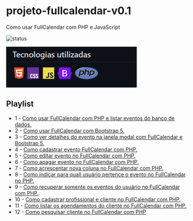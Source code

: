 # projeto-fullcalendar-v0.1

Como usar FullCalendar com PHP e JavaScript

![status](http://img.shields.io/static/v1?label=STATUS&message=EM%20DESENVOLVIMENTO&color=GREEN&style=for-the-badge)




![docmreadme PNG](https://github.com/fabiodellpozzo/projeto-fullcalendar-v0.1/blob/main/logos-tecnologia.png)

## Playlist
- 1 - [Como usar FullCalendar com PHP e listar eventos do banco de dados.](https://www.youtube.com/watch?v=Wc67ihjfk3A&list=PLmY5AEiqDWwCc0zrqDNp2PgTixO3P72kO&index=1&t=1s)
- 2 - [Como usar FullCalendar com Bootstrap 5.](https://www.youtube.com/watch?v=LGylIRh6oms&list=PLmY5AEiqDWwCc0zrqDNp2PgTixO3P72kO&index=2)
- 3 - [Como ver detalhes do evento na janela modal com FullCalendar e Bootstrap 5.](https://www.youtube.com/watch?v=O5na3Fzgl3U&list=PLmY5AEiqDWwCc0zrqDNp2PgTixO3P72kO&index=3)
- 4 - [Como cadastrar evento FullCalendar com PHP.](https://www.youtube.com/watch?v=Cs8HhtcioWU&list=PLmY5AEiqDWwCc0zrqDNp2PgTixO3P72kO&index=4)
- 5 - [Como editar evento no FullCalendar com PHP.](https://www.youtube.com/watch?v=SO-FdD47A4E&list=PLmY5AEiqDWwCc0zrqDNp2PgTixO3P72kO&index=5)
- 6 - [Como apagar evento no FullCalendar com PHP.](https://www.youtube.com/watch?v=sIwyu3Nz_po&list=PLmY5AEiqDWwCc0zrqDNp2PgTixO3P72kO&index=6)
- 7 - [Como acrescentar nova coluna no FullCalendar com PHP.](https://www.youtube.com/watch?v=wz5rlO2GeIo&list=PLmY5AEiqDWwCc0zrqDNp2PgTixO3P72kO&index=7)
- 8 - [Como indicar para quall usuário pertence o evento no FullCalendar no PHP.](https://www.youtube.com/watch?v=iTsLHHKKm9A&list=PLmY5AEiqDWwCc0zrqDNp2PgTixO3P72kO&index=8)
- 9 - [Como recuperar somente os eventos do usuário no FullCalendar com PHP.](https://www.youtube.com/watch?v=kjP6cXvzoys&list=PLmY5AEiqDWwCc0zrqDNp2PgTixO3P72kO&index=9)
- 10 - [Como cadastrar profissional e cliente no FullCalendar com PHP.](https://www.youtube.com/watch?v=S55Yiri7fsk&list=PLmY5AEiqDWwCc0zrqDNp2PgTixO3P72kO&index=10)
- 11 - [Como listar os agendamentos do cliente no FullCalendar com PHP.](https://www.youtube.com/watch?v=MB7j7jCMzUw&list=PLmY5AEiqDWwCc0zrqDNp2PgTixO3P72kO&index=11)
- 12 - [Como pesquisar cliente no FullCalendar com PHP](https://www.youtube.com/watch?v=aihxX4CdYIg&list=PLmY5AEiqDWwCc0zrqDNp2PgTixO3P72kO&index=12)


